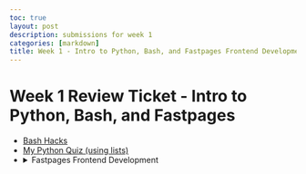 ```yaml
---
toc: true
layout: post
description: submissions for week 1
categories: [markdown]
title: Week 1 - Intro to Python, Bash, and Fastpages Frontend Development
---
```

# Week 1 Review Ticket - Intro to Python, Bash, and Fastpages

<ul>
    <li><a href="https://aidenhuynh.github.io/CS_Swag/markdown/2022/09/04/Week_1_Bash.html">Bash Hacks</a></li>
    <li><a href="https://aidenhuynh.github.io/CS_Swag/jupyter/markdown/2022/09/04/Python_Quiz.html">My Python Quiz (using lists)</a></li>
<li>
<details closed>
    <summary>Fastpages Frontend Development</summary>
    <li><a href="https://aidenhuynh.github.io/CS_Swag/jupyter/2022/09/03/first.html">_notebook file</a></li>    
    <li><a href="https://aidenhuynh.github.io/CS_Swag/markdown/2022/09/02/iamdash.html">_post with image (it's at the bottom)</a></li>
    <li><a href="https://aidenhuynh.github.io/CS_Swag/2022/09/04/Psychology-Ch-9-Corrections.html">_docx file</a></li>
    <li><a href="https://aidenhuynh.github.io/CS_Swag/about/">Edited "About me" section</a></li>
</details>
</li>
</ul>